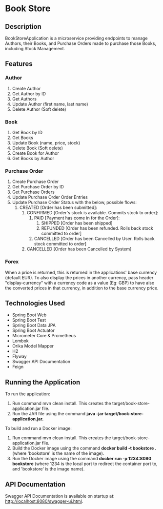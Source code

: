 <h1>Book Store</h1>
<h2>Description</h2>
BookStoreApplication is a microservice providing endpoints to manage Authors, their Books, and Purchase Orders made to purchase those Books, including Stock Management.

<h2>Features</h2>
<h3>Author</h3>
<ol>
    <li>Create Author</li>
    <li>Get Author by ID</li>
    <li>Get Authors</li>
    <li>Update Author (first name, last name)</li>
    <li>Delete Author (Soft delete)</li>
</ol>

<h3>Book</h3>
<ol>
    <li>Get Book by ID</li>
    <li>Get Books</li>
    <li>Update Book (name, price, stock)</li>
    <li>Delete Book (Soft delete)</li>
    <li>Create Book for Author</li>
    <li>Get Books by Author</li>
</ol>

<h3>Purchase Order</h3>
<ol>
    <li>Create Purchase Order</li>
    <li>Get Purchase Order by ID</li>
    <li>Get Purchase Orders</li>
    <li>Update Purchase Order Order Entries</li>
    <li>
        Update Purchase Order Status with the below, possible flows:
            <ol>
                <li>
                    CREATED [Order has been submitted]:
                        <ol>
                            <li>
                                CONFIRMED [Order's stock is available. Commits stock to order]:
                                    <ol>
                                        <li>
                                            PAID [Payment has come in for the Order]:
                                                <ol>
                                                    <li>SHIPPED [Order has been shipped]</li>
                                                    <li>REFUNDED [Order has been refunded. Rolls back stock committed to order]</li>
                                                </ol>
                                        </li>
                                        <li>CANCELLED [Order has been Cancelled by User. Rolls back stock committed to order]</li>
                                    </ol>
                            <li>CANCELLED [Order has been Cancelled by System]</li>
                        </ol>
                </li>
            </ol>
    </li>
</ol>

<h3>Forex</h3>
When a price is returned, this is returned in the applications' base currency (default EUR). To also display the prices in another currency, pass header "display-currency" with a currency code as a value (Eg: GBP) to have also the converted prices in that currency, in addition to the base currency price.

<h2>Technologies Used</h2>
<ul>
    <li>Spring Boot Web</li>
    <li>Spring Boot Test</li>
    <li>Spring Boot Data JPA</li>
    <li>Spring Boot Actuator</li>
    <li>Micrometer Core & Prometheus</li>
    <li>Lombok</li>
    <li>Orika Model Mapper</li>
    <li>H2</li>
    <li>Flyway</li>
    <li>Swagger API Documentation</li>
    <li>Feign</li>
</ul>

<h2>Running the Application</h2>
To run the application:
<ol>
    <li>Run command mvn clean install. This creates the target/book-store-application.jar file.</li>
    <li>Run the JAR file using the command <b>java -jar target/book-store-application.jar.</b></li>
</ol>

To build and run a Docker image:
<ol>
    <li>Run command mvn clean install. This creates the target/book-store-application.jar file.</li>
    <li>Build the Docker image using the command <b>docker build -t bookstore .</b> (where 'bookstore' is the name of the image).</li>
    <li>Run the Docker image using the command <b>docker run -p 1234:8080 bookstore</b> (where 1234 is the local port to redirect the container port to, and 'bookstore' is the image name).</li>
</ol>

<h2>API Documentation</h2>
Swagger API Documentation is available on startup at: <a href='http://localhost:8080/swagger-ui.html'>http://localhost:8080/swagger-ui.html</a>.
